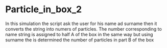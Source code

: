 # Particle_in_box_2
In this simulation the script ask the user for his name ad surname then it converts the string into numers of particles.
The number corresponding to name string is assigned to half A of the box in the same way but using surname the is determined the number of particles in part B of the box
